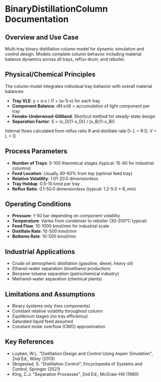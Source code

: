 # BinaryDistillationColumn Documentation

## Overview and Use Case
Multi-tray binary distillation column model for dynamic simulation and control design. Models complete column behavior including material balance dynamics across all trays, reflux drum, and reboiler.

## Physical/Chemical Principles
The column model integrates individual tray behavior with overall material balances:
- **Tray VLE**: y = α·x / (1 + (α-1)·x) for each tray
- **Component Balance**: dN·x/dt = accumulation of light component per tray
- **Fenske-Underwood-Gilliland**: Shortcut method for steady-state design
- **Separation Factor**: S = (x_D/(1-x_D)) / (x_B/(1-x_B))

Internal flows calculated from reflux ratio R and distillate rate D: L = R·D, V = L + D.

## Process Parameters
- **Number of Trays**: 5-100 theoretical stages (typical: 15-40 for industrial columns)
- **Feed Location**: Usually 40-60% from top (optimal feed tray)
- **Relative Volatility**: 1.01-20.0 dimensionless
- **Tray Holdup**: 0.5-10 kmol per tray
- **Reflux Ratio**: 0.1-50.0 dimensionless (typical: 1.2-5.0 × R_min)

## Operating Conditions
- **Pressure**: 1-50 bar depending on component volatility
- **Temperature**: Varies from condenser to reboiler (30-200°C typical)
- **Feed Flow**: 10-1000 kmol/min for industrial scale
- **Distillate Rate**: 10-500 kmol/min
- **Bottoms Rate**: 10-500 kmol/min

## Industrial Applications
- Crude oil atmospheric distillation (gasoline, diesel, heavy oil)
- Ethanol-water separation (bioethanol production)
- Benzene-toluene separation (petrochemical industry)
- Methanol-water separation (chemical plants)

## Limitations and Assumptions
- Binary systems only (two components)
- Constant relative volatility throughout column
- Equilibrium stages (no tray efficiency)
- Saturated liquid feed assumed
- Constant molar overflow (CMO) approximation

## Key References
- Luyben, W.L. "Distillation Design and Control Using Aspen Simulation", 2nd Ed., Wiley (2013)
- Skogestad, S. "Distillation Control", Encyclopedia of Systems and Control, Springer (2021)
- King, C.J. "Separation Processes", 2nd Ed., McGraw-Hill (1980)
